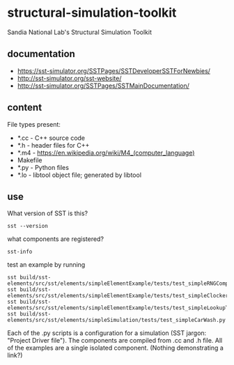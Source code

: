 # structural-simulation-toolkit
Sandia National Lab's Structural Simulation Toolkit 

## documentation
* https://sst-simulator.org/SSTPages/SSTDeveloperSSTForNewbies/
* http://sst-simulator.org/sst-website/
* http://sst-simulator.org/SSTPages/SSTMainDocumentation/

## content

File types present:
* *.cc - C++ source code
* *.h - header files for C++
* *.m4 - https://en.wikipedia.org/wiki/M4_(computer_language)
* Makefile
* *.py - Python files
* *.lo - libtool object file; generated by libtool

## use

What version of SST is this?

    sst --version

what components are registered?

    sst-info

test an example by running

    sst build/sst-elements/src/sst/elements/simpleElementExample/tests/test_simpleRNGComponent_mersenne.py
    sst build/sst-elements/src/sst/elements/simpleElementExample/tests/test_simpleClockerComponent.py
    sst build/sst-elements/src/sst/elements/simpleElementExample/tests/test_simpleLookupTable.py 
    sst build/sst-elements/src/sst/elements/simpleSimulation/tests/test_simpleCarWash.py

Each of the .py scripts is a configuration for a simulation (SST jargon: "Project Driver file"). The components are compiled from .cc and .h file.
All of the examples are a single isolated component. (Nothing demonstrating a link?)
